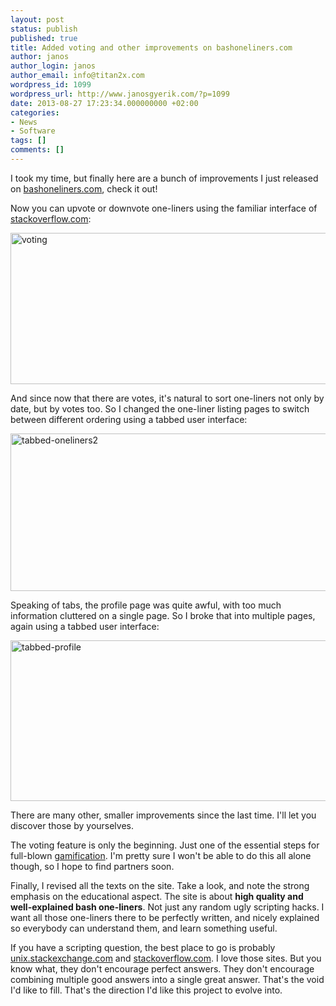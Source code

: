 ```yaml
---
layout: post
status: publish
published: true
title: Added voting and other improvements on bashoneliners.com
author: janos
author_login: janos
author_email: info@titan2x.com
wordpress_id: 1099
wordpress_url: http://www.janosgyerik.com/?p=1099
date: 2013-08-27 17:23:34.000000000 +02:00
categories:
- News
- Software
tags: []
comments: []
---
```

I took my time, but finally here are a bunch of improvements I just released on <a href="http://bashoneliners.com">bashoneliners.com</a>, check it out!

Now you can upvote or downvote one-liners using the familiar interface of <a href="http://stackoverflow.com">stackoverflow.com</a>:

<a href="http://www.bashoneliners.com/oneliners/oneliner/142/"><img class="aligncenter size-full wp-image-1102" alt="voting" src="http://www.janosgyerik.com/wp-content/uploads/2013/08/voting1.png" width="649" height="242" /></a>

And since now that there are votes, it's natural to sort one-liners not only by date, but by votes too. So I changed the one-liner listing pages to switch between different ordering using a tabbed user interface:

<a href="http://www.bashoneliners.com/oneliners/oneliner/130/"><img class="aligncenter size-full wp-image-1105" alt="tabbed-oneliners2" src="http://www.janosgyerik.com/wp-content/uploads/2013/08/tabbed-oneliners21.png" width="654" height="252" /></a>

Speaking of tabs, the profile page was quite awful, with too much information cluttered on a single page. So I broke that into multiple pages, again using a tabbed user interface:

<a href="http://www.bashoneliners.com/oneliners/oneliner/122/"><img class="aligncenter size-full wp-image-1104" alt="tabbed-profile" src="http://www.janosgyerik.com/wp-content/uploads/2013/08/tabbed-profile.png" width="654" height="257" /></a>

There are many other, smaller improvements since the last time. I'll let you discover those by yourselves.

The voting feature is only the beginning. Just one of the essential steps for full-blown <a href="http://en.wikipedia.org/wiki/Gamification">gamification</a>. I'm pretty sure I won't be able to do this all alone though, so I hope to find partners soon.

Finally, I revised all the texts on the site. Take a look, and note the strong emphasis on the educational aspect. The site is about <strong>high quality and well-explained bash one-liners</strong>. Not just any random ugly scripting hacks. I want all those one-liners there to be perfectly written, and nicely explained so everybody can understand them, and learn something useful.

If you have a scripting question, the best place to go is probably <a href="http://unix.stackexchange.com">unix.stackexchange.com</a> and <a href="http://stackoverflow.com/">stackoverflow.com</a>. I love those sites. But you know what, they don't encourage perfect answers. They don't encourage combining multiple good answers into a single great answer. That's the void I'd like to fill. That's the direction I'd like this project to evolve into.
